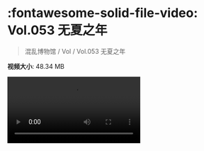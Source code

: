 # :fontawesome-solid-file-video: Vol.053 无夏之年

> 混乱博物馆 / Vol / Vol.053 无夏之年

**视频大小**: 48.34 MB

<div class="video"><video src="https://file.hsyhx.top/archive/混乱博物馆/Vol/053.mp4" controls preload>🤔 您的浏览器不支持 video 标签</video></div>